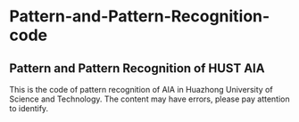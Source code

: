 # Pattern-and-Pattern-Recognition-code
## Pattern and Pattern Recognition of HUST AIA 
This is the code of  pattern recognition of AIA in Huazhong University of Science and Technology.
The content may have errors, please pay attention to identify.